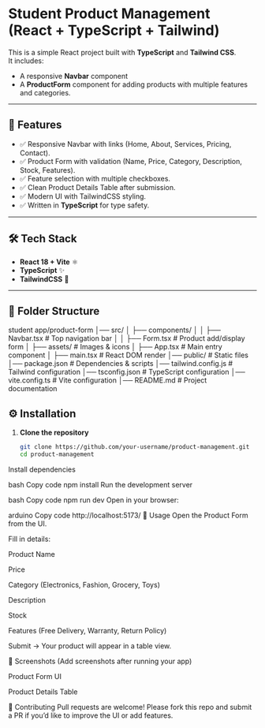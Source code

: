 # Student Product Management (React + TypeScript + Tailwind)

This is a simple React project built with **TypeScript** and **Tailwind CSS**.  
It includes:
- A responsive **Navbar** component
- A **ProductForm** component for adding products with multiple features and categories.

---

## 🚀 Features
- ✅ Responsive Navbar with links (Home, About, Services, Pricing, Contact).  
- ✅ Product Form with validation (Name, Price, Category, Description, Stock, Features).  
- ✅ Feature selection with multiple checkboxes.  
- ✅ Clean Product Details Table after submission.  
- ✅ Modern UI with TailwindCSS styling.  
- ✅ Written in **TypeScript** for type safety.  

---

## 🛠️ Tech Stack
- **React 18 + Vite** ⚛️  
- **TypeScript** ✨  
- **TailwindCSS** 🎨  

---

## 📂 Folder Structure
student app/product-form
│── src/
│ ├── components/
│ │ ├── Navbar.tsx # Top navigation bar
│ │ ├── Form.tsx # Product add/display form
│ ├── assets/ # Images & icons
│ ├── App.tsx # Main entry component
│ ├── main.tsx # React DOM render
│── public/ # Static files
│── package.json # Dependencies & scripts
│── tailwind.config.js # Tailwind configuration
│── tsconfig.json # TypeScript configuration
│── vite.config.ts # Vite configuration
│── README.md # Project documentation

## ⚙️ Installation

1. **Clone the repository**
   ```bash
   git clone https://github.com/your-username/product-management.git
   cd product-management
Install dependencies

bash
Copy code
npm install
Run the development server

bash
Copy code
npm run dev
Open in your browser:

arduino
Copy code
http://localhost:5173/
📌 Usage
Open the Product Form from the UI.

Fill in details:

Product Name

Price

Category (Electronics, Fashion, Grocery, Toys)

Description

Stock

Features (Free Delivery, Warranty, Return Policy)

Submit → Your product will appear in a table view.

📸 Screenshots
(Add screenshots after running your app)

Product Form UI

Product Details Table

🤝 Contributing
Pull requests are welcome! Please fork this repo and submit a PR if you’d like to improve the UI or add features.
